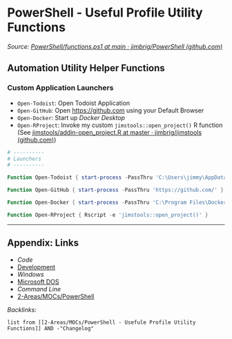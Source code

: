 # PowerShell - Useful Profile Utility Functions

*Source: [PowerShell/functions.ps1 at main · jimbrig/PowerShell (github.com)](https://github.com/jimbrig/PowerShell/blob/main/Profile/functions.ps1)*

## Automation Utility Helper Functions

### Custom Application Launchers

* `Open-Todoist`: Open Todoist Application
* `Open-GitHub`: Open <https://github.com> using your Default Browser
* `Open-Docker`: Start up *Docker Desktop*
* `Open-RProject`: Invoke my custom `jimstools::open_project()` R function (See [jimstools/addin-open_project.R at master · jimbrig/jimstools (github.com)](https://github.com/jimbrig/jimstools/blob/master/R/addin-open_project.R))

````powershell
# ----------
# Launchers
# ----------

Function Open-Todoist { start-process -PassThru 'C:\Users\jimmy\AppData\Local\Programs\todoist\Todoist.exe' }

Function Open-GitHub { start-process -PassThru 'https://github.com/' }

Function Open-Docker { start-process -PassThru 'C:\Program Files\Docker\Docker\frontend\Docker Desktop.exe' }

Function Open-RProject { Rscript -e 'jimstools::open_project()' }
````

---

## Appendix: Links

* *Code*
* [Development](../../../MOCs/Development.md)
* *Windows*
* [Microsoft DOS](../../../../3-Resources/Tools/Developer%20Tools/Shell/Microsoft%20DOS.md)
* *Command Line*
* [2-Areas/MOCs/PowerShell](../../../MOCs/PowerShell.md)

*Backlinks:*

````dataview
list from [[2-Areas/MOCs/PowerShell - Usefule Profile Utility Functions]] AND -"Changelog"
````
